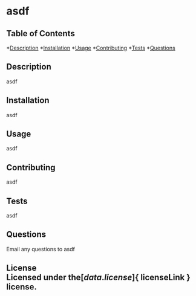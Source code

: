 # asdf

## Table of Contents

*[Description](#Description)
*[Installation](#Installation)
*[Usage](#Usage)
*[Contributing](#Contributing)
*[Tests](#Tests)
*[Questions](#Questions)

## Description
asdf

## Installation
asdf

## Usage
asdf

## Contributing
asdf

## Tests
asdf

## Questions
Email any questions to asdf 

## License<br/>Licensed under the[${ data.license }]${ licenseLink } license.

